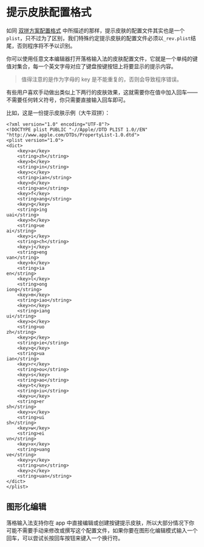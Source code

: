 # 提示皮肤配置格式

如同 [双拼方案配置格式](https://docs.logcg.com/advanced/spformat.html) 中所描述的那样，提示皮肤的配置文件其实也是一个`plist`，只不过为了区别，我们特殊约定提示皮肤的配置文件必须以`_rev.plist`结尾，否则程序将不予以识别。

你可以使用任意文本编辑器打开落格输入法的皮肤配置文件，它就是一个单纯的键值对集合，每一个英文字母对应了键盘按键按钮上将要显示的提示内容。

> 值得注意的是作为字母的 key 是不能重复的，否则会导致程序错误。

有些用户喜欢手动做出类似上下两行的皮肤效果，这就需要你在值中加入回车——不需要任何转义符号，你只需要直接输入回车即可。

比如，这是一份提示皮肤示例（大牛双拼）：

```markup
<?xml version="1.0" encoding="UTF-8"?>
<!DOCTYPE plist PUBLIC "-//Apple//DTD PLIST 1.0//EN" "http://www.apple.com/DTDs/PropertyList-1.0.dtd">
<plist version="1.0">
<dict>
    <key>a</key>
    <string>zh</string>
    <key>b</key>
    <string>in</string>
    <key>c</key>
    <string>ian</string>
    <key>d</key>
    <string>an</string>
    <key>f</key>
    <string>ang</string>
    <key>g</key>
    <string>ing
uai</string>
    <key>h</key>
    <string>ue
ai</string>
    <key>i</key>
    <string>ch</string>
    <key>j</key>
    <string>eng
van</string>
    <key>k</key>
    <string>ia
en</string>
    <key>l</key>
    <string>ong
iong</string>
    <key>m</key>
    <string>iao</string>
    <key>n</key>
    <string>iang
ui</string>
    <key>o</key>
    <string>uo
zh</string>
    <key>p</key>
    <string>ie</string>
    <key>q</key>
    <string>ua
ian</string>
    <key>r</key>
    <string>ou</string>
    <key>s</key>
    <string>ao</string>
    <key>t</key>
    <string>iu</string>
    <key>u</key>
    <string>er
sh</string>
    <key>v</key>
    <string>ui
sh</string>
    <key>w</key>
    <string>ei
vn</string>
    <key>x</key>
    <string>uang
ve</string>
    <key>y</key>
    <string>un</string>
    <key>z</key>
    <string>uan</string>
</dict>
</plist>
```

## 图形化编辑

落格输入法支持你在 app 中直接编辑或创建按键提示皮肤，所以大部分情况下你可能不需要手动来修改或撰写这个配置文件，如果你要在图形化编辑模式输入一个回车，可以尝试长按回车按钮来键入一个换行符。

